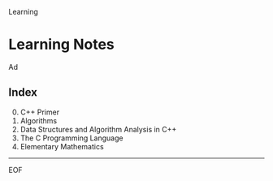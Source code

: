 Learning

Learning Notes
================================================================================

Ad

Index
--------------------------------------------------------------------------------

0. C++ Primer
1. Algorithms
2. Data Structures and Algorithm Analysis in C++
3. The C Programming Language
4. Elementary Mathematics

--------------------------------------------------------------------------------

EOF
